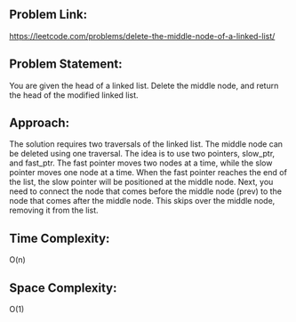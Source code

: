 ## Problem Link: 
https://leetcode.com/problems/delete-the-middle-node-of-a-linked-list/
## Problem Statement: 
You are given the head of a linked list. Delete the middle node, and return the head of the modified linked list.
## Approach: 
The solution requires two traversals of the linked list. The middle node can be deleted using one traversal. The idea is to use two pointers, slow_ptr, and fast_ptr. The fast pointer moves two nodes at a time, while the slow pointer moves one node at a time. When the fast pointer reaches the end of the list, the slow pointer will be positioned at the middle node. Next, you need to connect the node that comes before the middle node (prev) to the node that comes after the middle node. This skips over the middle node, removing it from the list.
## Time Complexity: 
O(n) 
## Space Complexity: 
O(1)
